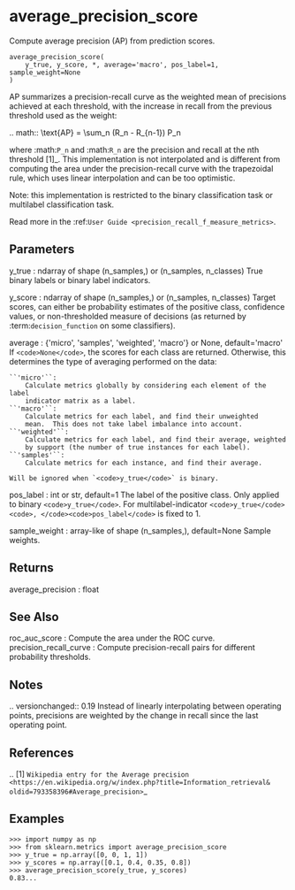 # average_precision_score







Compute average precision (AP) from prediction scores.

<pre><code>average_precision_score(
    y_true, y_score, *, average=&#x27;macro&#x27;, pos_label=1, sample_weight=None
)</code></pre>




AP summarizes a precision-recall curve as the weighted mean of precisions
achieved at each threshold, with the increase in recall from the previous
threshold used as the weight:

.. math::
    \text{AP} = \sum_n (R_n - R_{n-1}) P_n

where :math:<code>P_n</code> and :math:<code>R_n</code> are the precision and recall at the nth
threshold [1]_. This implementation is not interpolated and is different
from computing the area under the precision-recall curve with the
trapezoidal rule, which uses linear interpolation and can be too
optimistic.

Note: this implementation is restricted to the binary classification task
or multilabel classification task.

Read more in the :ref:`User Guide <precision_recall_f_measure_metrics>`.

Parameters
----------
y_true : ndarray of shape (n_samples,) or (n_samples, n_classes)
    True binary labels or binary label indicators.

y_score : ndarray of shape (n_samples,) or (n_samples, n_classes)
    Target scores, can either be probability estimates of the positive
    class, confidence values, or non-thresholded measure of decisions
    (as returned by :term:<code>decision_function</code> on some classifiers).

average : {'micro', 'samples', 'weighted', 'macro'} or None,             default='macro'
    If `<code>None</code>`, the scores for each class are returned. Otherwise,
    this determines the type of averaging performed on the data:

    ``'micro'``:
        Calculate metrics globally by considering each element of the label
        indicator matrix as a label.
    ``'macro'``:
        Calculate metrics for each label, and find their unweighted
        mean.  This does not take label imbalance into account.
    ``'weighted'``:
        Calculate metrics for each label, and find their average, weighted
        by support (the number of true instances for each label).
    ``'samples'``:
        Calculate metrics for each instance, and find their average.

    Will be ignored when `<code>y_true</code>` is binary.

pos_label : int or str, default=1
    The label of the positive class. Only applied to binary `<code>y_true</code>`.
    For multilabel-indicator `<code>y_true</code><code>, </code><code>pos_label</code>` is fixed to 1.

sample_weight : array-like of shape (n_samples,), default=None
    Sample weights.

Returns
-------
average_precision : float

See Also
--------
roc_auc_score : Compute the area under the ROC curve.
precision_recall_curve : Compute precision-recall pairs for different
    probability thresholds.

Notes
-----
.. versionchanged:: 0.19
  Instead of linearly interpolating between operating points, precisions
  are weighted by the change in recall since the last operating point.

References
----------
.. [1] `Wikipedia entry for the Average precision
       <https://en.wikipedia.org/w/index.php?title=Information_retrieval&
       oldid=793358396#Average_precision>`_

Examples
--------
```
>>> import numpy as np
>>> from sklearn.metrics import average_precision_score
>>> y_true = np.array([0, 0, 1, 1])
>>> y_scores = np.array([0.1, 0.4, 0.35, 0.8])
>>> average_precision_score(y_true, y_scores)
0.83...
```